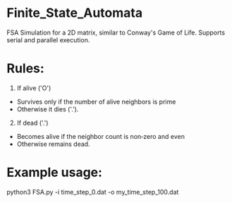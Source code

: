 # Finite_State_Automata
FSA Simulation for a 2D matrix, similar to Conway's Game of Life. Supports serial and parallel execution.

# Rules:
1. If alive ('O')
- Survives only if the number of alive neighbors is prime
- Otherwise it dies ('.').
2. If dead ('.')
- Becomes alive if the neighbor count is non‑zero and even
- Otherwise remains dead.

# Example usage:
python3 FSA.py -i time_step_0.dat -o my_time_step_100.dat
